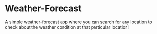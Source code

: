 # Weather-Forecast

A simple weather-forecast app where you can search for any location to check about the weather condition at that particular location!
